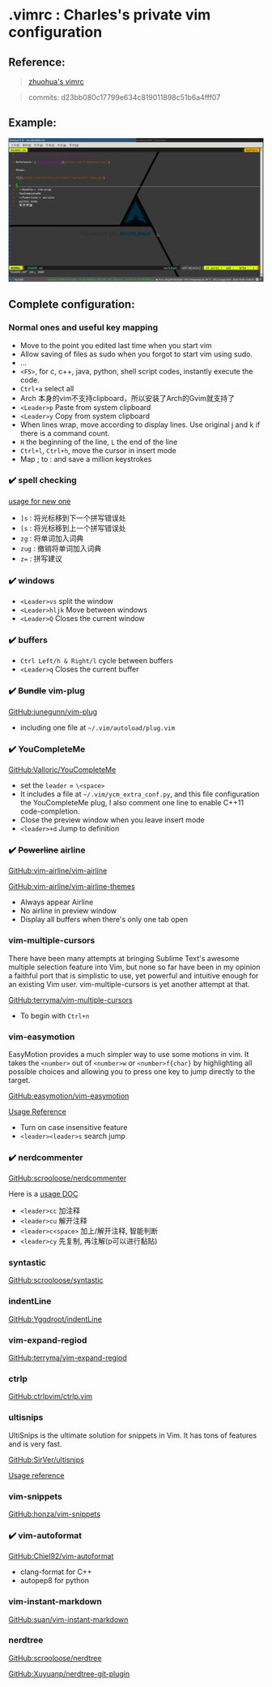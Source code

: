 # .vimrc : Charles's private vim configuration

## Reference:

> [zhuohua's vimrc](https://github.com/lizhuohua/vimrc)

> commits: d23bb080c17799e634c819011898c51b6a4fff07

## Example:

![](https://github.com/CharlesLiu7/vimrc/raw/master/show.png)


## Complete configuration:

### Normal ones and useful key mapping

- Move to the point you edited last time when you start vim
- Allow saving of files as sudo when you forgot to start vim using sudo.
- ...
- `<F5>`, for c, c++, java, python, shell script codes, instantly execute the code.
- `Ctrl+a` select all
- Arch 本身的vim不支持clipboard，所以安装了Arch的Gvim就支持了
- `<Leader>p` Paste from system clipboard
- `<Leader>y` Copy from system clipboard
- When lines wrap, move according to display lines. Use original j and k if there is a command count.
- `H` the beginning of the line, `L` the end of the line
- `Ctrl+l`, `Ctrl+h`, move the cursor in insert mode
- Map ; to : and save a million keystrokes

### :heavy_check_mark: spell checking

[usage for new one](http://blog.leanote.com/post/mybaby101@126.com/%E5%88%A9%E7%94%A8Vim%E7%9A%84%E6%8B%BC%E5%86%99%E6%A3%80%E6%9F%A5%E5%99%A8%EF%BC%8C%E6%9F%A5%E6%89%BE%E5%B9%B6%E6%9B%B4%E6%AD%A3%E6%8B%BC%E5%86%99%E9%94%99%E8%AF%AF)

- `]s` : 将光标移到下一个拼写错误处
- `[s` : 将光标移到上一个拼写错误处
- `zg` : 将单词加入词典
- `zug` : 撤销将单词加入词典
- `z=` : 拼写建议

### :heavy_check_mark: windows

- `<Leader>vs` split the window
- `<Leader>hljk` Move between windows
- `<Leader>Q` Closes the current window

### :heavy_check_mark: buffers

- `Ctrl Left/h & Right/l` cycle between buffers
- `<Leader>q` Closes the current buffer

### :heavy_check_mark: ~~Bundle~~ vim-plug

[GitHub:junegunn/vim-plug](https://github.com/junegunn/vim-plug)

- including one file at `~/.vim/autoload/plug.vim`

### :heavy_check_mark: YouCompleteMe

[GitHub:Valloric/YouCompleteMe](https://github.com/Valloric/YouCompleteMe)

- set the `leader` = `\<space>`
- It includes a file at `~/.vim/ycm_extra_conf.py`, and this file configuration the YouCompleteMe plug, I also comment one line to enable C++11 code-completion.
- Close the preview window when you leave insert mode
- `<leader>+d` Jump to definition

### :heavy_check_mark: ~~Powerline~~ airline

[GitHub:vim-airline/vim-airline](https://github.com/vim-airline/vim-airline)

[GitHub:vim-airline/vim-airline-themes](https://github.com/vim-airline/vim-airline-themes)

- Always appear Airline
- No airline in preview window
- Display all buffers when there's only one tab open

### vim-multiple-cursors

There have been many attempts at bringing Sublime Text's awesome multiple selection feature into Vim, but none so far have been in my opinion a faithful port that is simplistic to use, yet powerful and intuitive enough for an existing Vim user. vim-multiple-cursors is yet another attempt at that.

[GitHub:terryma/vim-multiple-cursors](https://github.com/terryma/vim-multiple-cursors)

- To begin with `Ctrl+n`

### vim-easymotion

EasyMotion provides a much simpler way to use some motions in vim. It takes the `<number>` out of `<number>w` or `<number>f{char}` by highlighting all possible choices and allowing you to press one key to jump directly to the target.

[GitHub:easymotion/vim-easymotion](https://github.com/easymotion/vim-easymotion)

[Usage Reference](http://www.wklken.me/posts/2015/06/07/vim-plugin-easymotion.html)

- Turn on case insensitive feature
- `<leader><leader>s` search jump

### :heavy_check_mark: nerdcommenter

[GitHub:scrooloose/nerdcommenter](https://github.com/scrooloose/nerdcommenter)

Here is a [usage DOC](http://www.wklken.me/posts/2015/06/07/vim-plugin-nerdcommenter.html)

- `<leader>cc`   加注释
- `<leader>cu`   解开注释
- `<leader>c<space>`  加上/解开注释, 智能判断
- `<leader>cy`   先复制, 再注解(p可以进行黏贴)

### syntastic

[GitHub:scrooloose/syntastic](https://github.com/vim-syntastic/syntastic)

### indentLine

[GitHub:Yggdroot/indentLine](https://github.com/Yggdroot/indentLine)

### vim-expand-regiod

[GitHub:terryma/vim-expand-regiod](https://github.com/terryma/vim-expand-regiod)

### ctrlp

[GitHub:ctrlpvim/ctrlp.vim](https://github.com/ctrlp.vim)

### ultisnips

UltiSnips is the ultimate solution for snippets in Vim. It has tons of features and is very fast.

[GitHub:SirVer/ultisnips](https://github.com/SirVer/ultisnips)

[Usage reference](http://mednoter.com/UltiSnips.html)

### vim-snippets

[GitHub:honza/vim-snippets](https://github.com/honza/vim-snippets)

### :heavy_check_mark: vim-autoformat

[GitHub:Chiel92/vim-autoformat](https://github.com/Chiel92/vim-autoformat)

- clang-format for C++
- autopep8 for python

### vim-instant-markdown

[GitHub:suan/vim-instant-markdown](https://github.com/suan/vim-instant-markdown)

### nerdtree

[GitHub:scrooloose/nerdtree](https://github.com/scrooloose/nerdtree)

[GitHub:Xuyuanp/nerdtree-git-plugin](https://github.com/Xuyuanp/nerdtree-git-plugin)
